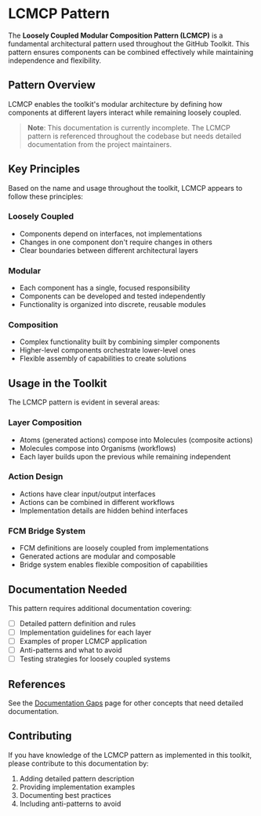 # LCMCP Pattern

The **Loosely Coupled Modular Composition Pattern (LCMCP)** is a fundamental architectural pattern used throughout the GitHub Toolkit. This pattern ensures components can be combined effectively while maintaining independence and flexibility.

## Pattern Overview

LCMCP enables the toolkit's modular architecture by defining how components at different layers interact while remaining loosely coupled.

> **Note**: This documentation is currently incomplete. The LCMCP pattern is referenced throughout the codebase but needs detailed documentation from the project maintainers.

## Key Principles

Based on the name and usage throughout the toolkit, LCMCP appears to follow these principles:

### Loosely Coupled
- Components depend on interfaces, not implementations
- Changes in one component don't require changes in others
- Clear boundaries between different architectural layers

### Modular
- Each component has a single, focused responsibility
- Components can be developed and tested independently
- Functionality is organized into discrete, reusable modules

### Composition
- Complex functionality built by combining simpler components
- Higher-level components orchestrate lower-level ones
- Flexible assembly of capabilities to create solutions

## Usage in the Toolkit

The LCMCP pattern is evident in several areas:

### Layer Composition
- Atoms (generated actions) compose into Molecules (composite actions)
- Molecules compose into Organisms (workflows)
- Each layer builds upon the previous while remaining independent

### Action Design
- Actions have clear input/output interfaces
- Actions can be combined in different workflows
- Implementation details are hidden behind interfaces

### FCM Bridge System
- FCM definitions are loosely coupled from implementations
- Generated actions are modular and composable
- Bridge system enables flexible composition of capabilities

## Documentation Needed

This pattern requires additional documentation covering:

- [ ] Detailed pattern definition and rules
- [ ] Implementation guidelines for each layer
- [ ] Examples of proper LCMCP application
- [ ] Anti-patterns and what to avoid
- [ ] Testing strategies for loosely coupled systems

## References

See the [Documentation Gaps](../development/documentation-gaps.md) page for other concepts that need detailed documentation.

## Contributing

If you have knowledge of the LCMCP pattern as implemented in this toolkit, please contribute to this documentation by:

1. Adding detailed pattern description
2. Providing implementation examples
3. Documenting best practices
4. Including anti-patterns to avoid